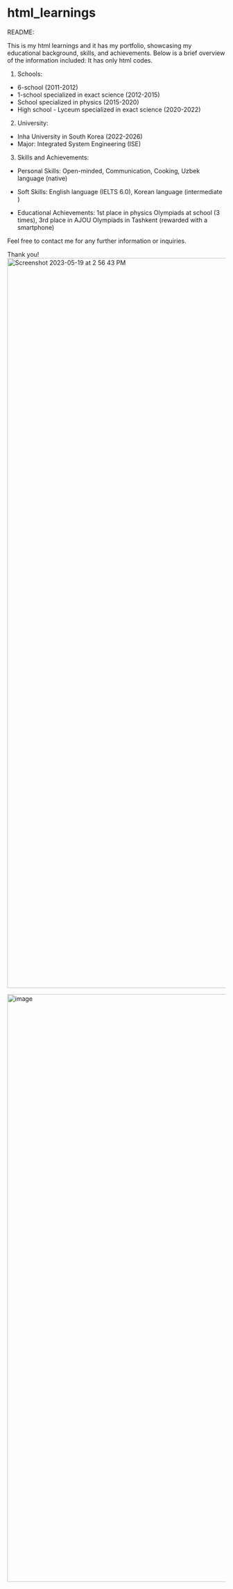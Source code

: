 # html_learnings
README:

This is my html learnings and it has my portfolio, showcasing my educational background, skills, and achievements. Below is a brief overview of the information included:
It has only html codes.
1. Schools:
- 6-school (2011-2012)
- 1-school specialized in exact science (2012-2015)
- School specialized in physics (2015-2020)
- High school - Lyceum specialized in exact science (2020-2022)

2. University:
- Inha University in South Korea (2022-2026)
- Major: Integrated System Engineering (ISE)

3. Skills and Achievements:
- Personal Skills: Open-minded, Communication, Cooking, Uzbek language (native)
- Soft Skills: English language (IELTS 6.0), Korean language (intermediate )

- Educational Achievements: 1st place in physics Olympiads at school (3 times), 3rd place in AJOU Olympiads in Tashkent (rewarded with a smartphone)

Feel free to contact me for any further information or inquiries.

Thank you!
<img width="1678" alt="Screenshot 2023-05-19 at 2 56 43 PM" src="https://github.com/shukurullo2004/html_learnings/assets/113255469/b87599ee-ae61-43e9-81d5-998fa684b553">

<img width="1351" alt="image" src="https://github.com/shukurullo2004/html_learnings/assets/113255469/bcadcb5f-8423-41dd-8d65-072203016152">
